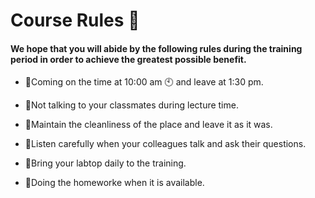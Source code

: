# Course Rules :rotating_light:
#### We hope that you will abide by the following rules during the training period in order to achieve the greatest possible benefit.

* :stop_sign:Coming on the time at 10:00 am :clock10: and leave at 1:30 pm.

* :stop_sign:Not talking to your classmates during lecture time.

* :stop_sign:Maintain the cleanliness of the place and leave it as it was.

* :stop_sign:Listen carefully when your colleagues talk and ask their questions.

* :stop_sign:Bring your labtop daily to the training.

* :stop_sign:Doing the homeworke when it is available.
